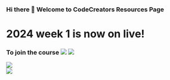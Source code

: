 ### Hi there 👋 Welcome to CodeCreators Resources Page

# 2024 week 1 is now on live!
### To join the course [![](https://img.shields.io/badge/Sign_up-A560E8?style=for-the-badge&logo=web&logoColor=white)](https://github.com/ccsheff24) [![](https://img.shields.io/badge/Learn_more-7AC70C?style=for-the-badge&logo=web&logoColor=white)](https://github.com/ccsheff24)

[![](https://img.shields.io/badge/linkedin-1CB0F6?style=for-the-badge&logo=linkedin&logoColor=white)](https://www.linkedin.com/school/ccsheff)<br>
[![](https://img.shields.io/badge/2024_course_resource-FFFFFF?style=for-the-badge&logo=website&logoColor=white)](https://github.com/ccsheff24)
<!--
**ccsheff/ccsheff** is a ✨ _special_ ✨ repository because its `README.md` (this file) appears on your GitHub profile.

Here are some ideas to get you started:

- 🔭 I’m currently working on ...
- 🌱 I’m currently learning ...
- 👯 I’m looking to collaborate on ...
- 🤔 I’m looking for help with ...
- 💬 Ask me about ...
- 📫 How to reach me: ...
- 😄 Pronouns: ...
- ⚡ Fun fact: ...
-->

